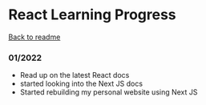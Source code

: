 # React Learning Progress

[Back to readme](../README.md)

### 01/2022
- Read up on the latest React docs
- started looking into the Next JS docs
- Started rebuilding my personal website using Next JS
